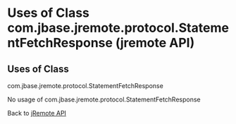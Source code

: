 # Uses of Class com.jbase.jremote.protocol.StatementFetchResponse (jremote API)

<PageHeader />

## Uses of Class

com.jbase.jremote.protocol.StatementFetchResponse

No usage of com.jbase.jremote.protocol.StatementFetchResponse

Back to [jRemote API](./../../README.md)
  
<PageFooter />
